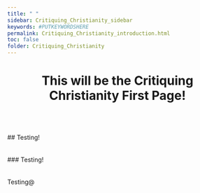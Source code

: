 ```yaml
---
title: " "
sidebar: Critiquing_Christianity_sidebar
keywords: #PUTKEYWORDSHERE
permalink: Critiquing_Christianity_introduction.html
toc: false
folder: Critiquing_Christianity
---
```


# <center> This will be the Critiquing Christianity First Page! </center>
<br>
<br>
<br>
## Testing!
<br>
<br>
<br>
### Testing!
<br>
<br>
<br>
Testing@

